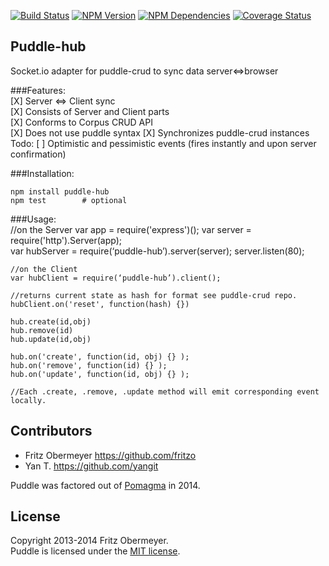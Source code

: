 [![Build Status](https://travis-ci.org/pomagma/puddle-hub.svg?branch=master)](http://travis-ci.org/pomagma/puddle-hub)
[![NPM Version](https://badge.fury.io/js/puddle-hub.svg)](https://www.npmjs.org/package/puddle-hub)
[![NPM Dependencies](https://david-dm.org/pomagma/puddle-hub.svg)](https://www.npmjs.org/package/puddle-hub)
[![Coverage Status](https://img.shields.io/coveralls/pomagma/puddle-hub.svg)](https://coveralls.io/r/pomagma/puddle-hub?branch=master)

## Puddle-hub

Socket.io adapter for puddle-crud to sync data server<=>browser


###Features:    
    [X] Server <=> Client sync               
    [X] Consists of Server and Client parts  
    [X] Conforms to Corpus CRUD API    
    [X] Does not use puddle syntax
    [X] Synchronizes puddle-crud instances
    Todo:
    [ ] Optimistic and pessimistic events (fires instantly and upon server confirmation) 
    
    
###Installation:
    
    npm install puddle-hub
    npm test        # optional
    
###Usage:    
    //on the Server
    var app = require('express')();
    var server = require('http').Server(app);    
    var hubServer = require(‘puddle-hub’).server(server);
    server.listen(80);
    
    //on the Client
    var hubClient = require(‘puddle-hub’).client();
    
    //returns current state as hash for format see puddle-crud repo.
    hubClient.on('reset', function(hash) {})
    
    hub.create(id,obj)
    hub.remove(id)
    hub.update(id,obj)
        
    hub.on('create', function(id, obj) {} );
    hub.on('remove', function(id) {} );
    hub.on('update', function(id, obj) {} );

    //Each .create, .remove, .update method will emit corresponding event locally.                                      

## Contributors

- Fritz Obermeyer <https://github.com/fritzo>
- Yan T. <https://github.com/yangit>

Puddle was factored out of [Pomagma](https://github.com/fritzo/pomagma) in 2014.

## License

Copyright 2013-2014 Fritz Obermeyer.<br/>
Puddle is licensed under the [MIT license](/LICENSE).